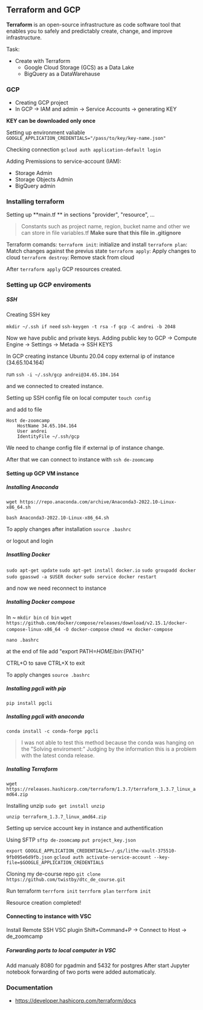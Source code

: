 ## Terraform and GCP

**Terraform** is an open-source infrastructure as code software tool that enables you to safely and predictably create, change, and improve infrastructure.

Task:
 - Create with Terraform 
    - Google Cloud Storage (GCS) as a Data Lake
    - BigQuery as a DataWarehause


### GCP 

- Creating GCP project
- In GCP -> IAM and admin -> Service Accounts -> generating KEY

**KEY can be downloaded only once**

Setting up environment valiable
`GOOGLE_APPLICATION_CREDENTIALS="/pass/to/key/key-name.json"`

Checking connection
    `gcloud auth application-default login`

Adding Premissions to service-account (IAM):
- Storage Admin
- Storage Objects Admin
- BigQuery admin


### Installing terraform

Setting up **main.tf ** in sections "provider", "resource", ...

> Constants such as project name, region, bucket name and other we can store in file variables.tf
>**Make sure that this file in .gitignore**

Terraform comands:
    `terraform init`: initialize and install
    `terraform plan`: Match changes against the previus state
    `terraform apply`: Apply changes to cloud
    `terraform destroy`: Remove stack from cloud

After `terraform apply` GCP resources created.


### Setting up GCP enviroments 

##### SSH
Creating SSH key

`mkdir ~/.ssh if need`
`ssh-keygen -t rsa -f gcp -C andrei -b 2048`

Now we have public and private keys.
Adding public key to GCP -> Compute Engine -> Settings -> Metada -> SSH KEYS

In GCP creating instance Ubuntu 20.04
copy external ip of instance (34.65.104.164)

run
    `ssh -i ~/.ssh/gcp andrei@34.65.104.164`

and we connected to created instance.

Setting up SSH config file on local computer
    `touch config`

and add to file

	Host de-zoomcamp
		HostName 34.65.104.164
		User andrei
		IdentityFile ~/.ssh/gcp

We need to change config file if external ip of instance change.

After that we can connect to instance with
    `ssh de-zoomcamp`


#### Setting up GCP VM instance

##### Installing Anaconda

`wget https://repo.anaconda.com/archive/Anaconda3-2022.10-Linux-x86_64.sh`

`bash Anaconda3-2022.10-Linux-x86_64.sh`

To apply changes after installation
    `source .bashrc`

or logout and login

##### Insatlling Docker
`sudo apt-get update`
`sudo apt-get install docker.io`
`sudo groupadd docker`
`sudo gpasswd -a $USER docker`
`sudo service docker restart`

and now we need reconnect to instance

##### Installing Docker compose
In ~
`mkdir bin`
`cd bin` 
`wget https://github.com/docker/compose/releases/download/v2.15.1/docker-compose-linux-x86_64 -O docker-compose`
`chmod +x docker-compose`

`nano .bashrc`

at the end of file add 
    "export PATH=${HOME}/bin:${PATH}"

CTRL+O to save
CTRL+X to exit

To apply changes
`source .bashrc`

##### Installing pgcli with pip
`pip install pgcli`

##### Installing pgcli with anaconda 
`conda install -c conda-forge pgcli`

>I was not able to test this method because the conda was hanging on the "Solving enviroment:"
Judging by the information this is a problem with the latest conda release.

##### Installing Terraform
`wget https://releases.hashicorp.com/terraform/1.3.7/terraform_1.3.7_linux_amd64.zip`

Installing unzip
`sudo get install unzip`

`unzip terraform_1.3.7_linux_amd64.zip`


Setting up service account key in instance and authentification

Using SFTP
        `sftp de-zoomcamp`
        `put project_key.json`

`export GOOGLE_APPLICATION_CREDENTIALS=~/.gs/lithe-vault-375510-9fb095e6d9fb.json`
    `gcloud auth activate-service-account --key-file=$GOOGLE_APPLICATION_CREDENTIALS`


Cloning my de-course repo 
`git clone https://github.com/twistby/dtc_de_course.git`

Run terraform
    `terrform init`
   `terrform plan`
    `terrform init`

Resource creation completed!


#### Connecting to instance with VSC

Install Remote SSH VSC plugin
Shift+Command+P -> Connect to Host -> de_zoomcamp

##### Forwarding ports to local computer in VSC
Add manualy 8080 for pgadmin and 5432 for postgres
After start Jupyter notebook forwarding of two ports were added automaticaly.


### Documentation
 - https://developer.hashicorp.com/terraform/docs


